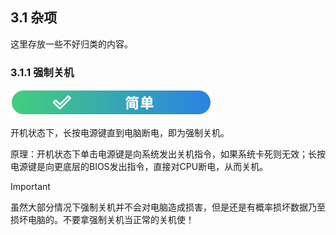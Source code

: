 ## 3.1 杂项

这里存放一些不好归类的内容。

### 3.1.1 强制关机
![简单](../../图片/easy.svg)

开机状态下，长按电源键直到电脑断电，即为强制关机。

原理：开机状态下单击电源键是向系统发出关机指令，如果系统卡死则无效；长按电源键是向更底层的BIOS发出指令，直接对CPU断电，从而关机。

>[!IMPORTANT]
> 虽然大部分情况下强制关机并不会对电脑造成损害，但是还是有概率损坏数据乃至损坏电脑的。不要拿强制关机当正常的关机使！